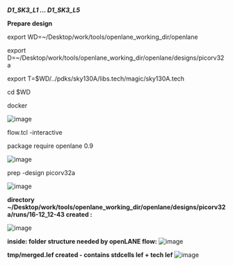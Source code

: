 ***D1_SK3_L1 ... D1_SK3_L5***

**Prepare design**

export WD=~/Desktop/work/tools/openlane_working_dir/openlane

export D=~/Desktop/work/tools/openlane_working_dir/openlane/designs/picorv32a

export T=$WD/../pdks/sky130A/libs.tech/magic/sky130A.tech

cd $WD

docker

![image](https://github.com/user-attachments/assets/e92a482f-0b48-4469-9e00-94635dd243e3)

flow.tcl -interactive

package require openlane 0.9

![image](https://github.com/user-attachments/assets/ad651f49-75c1-47db-8642-4d565ed2360d)

prep -design picorv32a

![image](https://github.com/user-attachments/assets/3aa5bec3-3973-407d-81d3-5724129053a8)

**directory ~/Desktop/work/tools/openlane_working_dir/openlane/designs/picorv32a/runs/16-12_12-43 created :**

![image](https://github.com/user-attachments/assets/ff2d09f1-fe56-4961-b53f-b26660efd2e4)

**inside: folder structure needed by openLANE flow:**
![image](https://github.com/user-attachments/assets/13da1d7e-eb89-431f-a2c4-67c7cc7531c6)

**tmp/merged.lef created - contains stdcells lef + tech lef**
![image](https://github.com/user-attachments/assets/ff06b1d5-db79-42cf-b493-98f227c2b64e)
